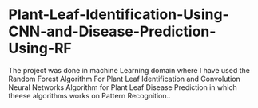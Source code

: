 # Plant-Leaf-Identification-Using-CNN-and-Disease-Prediction-Using-RF
The project was done in machine Learning domain where I have used the Random Forest Algorithm For Plant Leaf Identification and Convolution Neural Networks Algorithm for Plant Leaf Disease Prediction in which theese algorithms works on Pattern Recognition..
